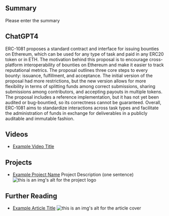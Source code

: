 ## Summary

Please enter the summary

## ChatGPT4

ERC-1081 proposes a standard contract and interface for issuing bounties on Ethereum, which can be used for any type of task and paid in any ERC20 token or in ETH. The motivation behind this proposal is to encourage cross-platform interoperability of bounties on Ethereum and make it easier to track reputational metrics. The proposal outlines three core steps to every bounty: issuance, fulfillment, and acceptance. The initial version of the proposal had more restrictions, but the new version allows for more flexibility in terms of splitting funds among correct submissions, sharing submissions among contributors, and accepting payouts in multiple tokens. The proposal includes a reference implementation, but it has not yet been audited or bug-bountied, so its correctness cannot be guaranteed. Overall, ERC-1081 aims to standardize interactions across task types and facilitate the administration of funds in exchange for deliverables in a publicly auditable and immutable fashion.

## Videos

- [Example Video Title](https://www.youtube.com/watch?v=TDGq4aeevgY)

## Projects

- [Example Project Name](https://xxxx.xxx/xxxxx) Project Description (one sentence) ![this is an img's alt for the project logo](https://xxxx.xxx/project-logo.xxx)

## Further Reading

- [Example Article Title](https://xxxx.xxx/xxxxx) ![this is an img's alt for the article cover](https://xxxx.xxx/article-cover.xxx)
